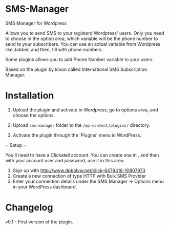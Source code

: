 SMS-Manager
===========

SMS Manager for Wordpress

Allows you to send SMS to your registerd Wordpress' users. Only you need to choose in the option area, which variable will be the phone number to send to your subscribers. You can use an actual variable from Wordpress like Jabber, and then, fill with phone numbers.

Some plugins allows you to add Phone Number variable to your users. 

Based on the plugin by kloon called International SMS Subscription Manager.

Installation
============

1. Upload the plugin and activate in Wordpress, go to options area, and choose the options.

1. Upload `sms-manager` folder to the `/wp-content/plugins/` directory.
2. Activate the plugin through the 'Plugins' menu in WordPress.

= Setup =

You'll need to have a Clickatell account. You can create one in  , and then with your account user and password, use it in this area.

1. Sign up with http://www.dpbolvw.net/click-6479416-10807973
2. Create a new connection of type HTTP with Bulk SMS Provider
3. Enter your connection details under the SMS Manager -> Options menu in your WordPress dashboard.


Changelog
=========

v0.1 - First version of the plugin.